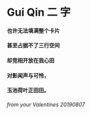    
# Gui Qin 二 字   

#### 也许无法填满整个卡片 
#### 甚至占据不了三行空间 
#### 却竞相开放在我心田 
#### 对影闻声与可怜，
#### 玉池荷叶正田田。

###### from your Valentines 20190807
